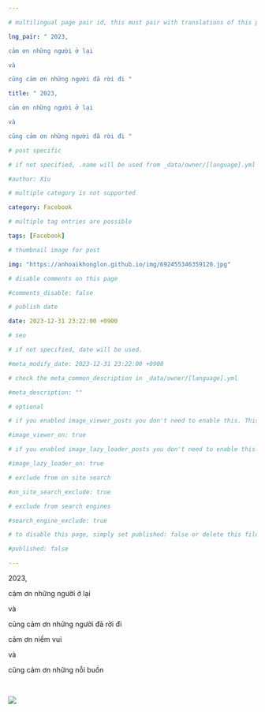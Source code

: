 ```yaml
---

# multilingual page pair id, this must pair with translations of this page. (This name must be unique)

lng_pair: " 2023,

cảm ơn những người ở lại

và

cũng cảm ơn những người đã rời đi "

title: " 2023,

cảm ơn những người ở lại

và

cũng cảm ơn những người đã rời đi "

# post specific

# if not specified, .name will be used from _data/owner/[language].yml

#author: Xíu

# multiple category is not supported

category: Facebook

# multiple tag entries are possible

tags: [Facebook]

# thumbnail image for post

img: "https://anhoaikhonglon.github.io/img/692455346359120.jpg"

# disable comments on this page

#comments_disable: false

# publish date

date: 2023-12-31 23:22:00 +0900

# seo

# if not specified, date will be used.

#meta_modify_date: 2023-12-31 23:22:00 +0900

# check the meta_common_description in _data/owner/[language].yml

#meta_description: ""

# optional

# if you enabled image_viewer_posts you don't need to enable this. This is only if image_viewer_posts = false

#image_viewer_on: true

# if you enabled image_lazy_loader_posts you don't need to enable this. This is only if image_lazy_loader_posts = false

#image_lazy_loader_on: true

# exclude from on site search

#on_site_search_exclude: true

# exclude from search engines

#search_engine_exclude: true

# to disable this page, simply set published: false or delete this file

#published: false

---
```


2023,

cảm ơn những người ở lại

và

cũng cảm ơn những người đã rời đi



cảm ơn niềm vui

và

cũng cảm ơn những nỗi buồn

 

<!-- outline-end -->

<img src= "https://anhoaikhonglon.github.io/img/692455346359120.jpg">